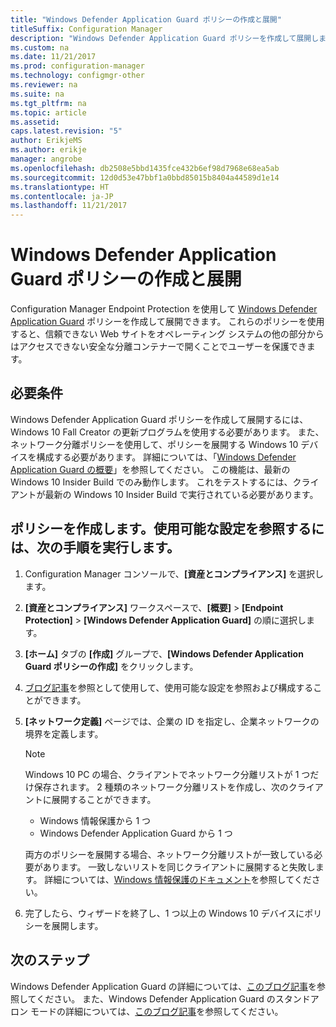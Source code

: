 ```yaml
---
title: "Windows Defender Application Guard ポリシーの作成と展開"
titleSuffix: Configuration Manager
description: "Windows Defender Application Guard ポリシーを作成して展開します。"
ms.custom: na
ms.date: 11/21/2017
ms.prod: configuration-manager
ms.technology: configmgr-other
ms.reviewer: na
ms.suite: na
ms.tgt_pltfrm: na
ms.topic: article
ms.assetid: 
caps.latest.revision: "5"
author: ErikjeMS
ms.author: erikje
manager: angrobe
ms.openlocfilehash: db2508e5bbd1435fce432b6ef98d7968e68ea5ab
ms.sourcegitcommit: 12d0d53e47bbf1a0bbd85015b8404a44589d1e14
ms.translationtype: HT
ms.contentlocale: ja-JP
ms.lasthandoff: 11/21/2017
---
```

# <a name="create-and-deploy-windows-defender-application-guard-policy----1351960---"></a>Windows Defender Application Guard ポリシーの作成と展開 <!-- 1351960 -->

Configuration Manager Endpoint Protection を使用して [Windows Defender Application Guard](https://docs.microsoft.com/windows/threat-protection/windows-defender-application-guard/wd-app-guard-overview) ポリシーを作成して展開できます。 これらのポリシーを使用すると、信頼できない Web サイトをオペレーティング システムの他の部分からはアクセスできない安全な分離コンテナーで開くことでユーザーを保護できます。

## <a name="prerequisites"></a>必要条件

Windows Defender Application Guard ポリシーを作成して展開するには、Windows 10 Fall Creator の更新プログラムを使用する必要があります。 また、ネットワーク分離ポリシーを使用して、ポリシーを展開する Windows 10 デバイスを構成する必要があります。 詳細については、「[Windows Defender Application Guard の概要](https://docs.microsoft.com/en-us/windows/threat-protection/windows-defender-application-guard/wd-app-guard-overview)」を参照してください。 この機能は、最新の Windows 10 Insider Build でのみ動作します。 これをテストするには、クライアントが最新の Windows 10 Insider Build で実行されている必要があります。


## <a name="create-a-policy-and-to-browse-the-available-settings"></a>ポリシーを作成します。使用可能な設定を参照するには、次の手順を実行します。

1. Configuration Manager コンソールで、**[資産とコンプライアンス]** を選択します。
2. **[資産とコンプライアンス]** ワークスペースで、**[概要]** > **[Endpoint Protection]** > **[Windows Defender Application Guard]** の順に選択します。
3. **[ホーム]** タブの **[作成]** グループで、**[Windows Defender Application Guard ポリシーの作成]** をクリックします。
4. [ブログ記事](https://blogs.windows.com/msedgedev/2016/09/27/application-guard-microsoft-edge/#BmJGKPfSjHHzsMmI.97)を参照として使用して、使用可能な設定を参照および構成することができます。
5. **[ネットワーク定義]** ページでは、企業の ID を指定し、企業ネットワークの境界を定義します。

    > [!NOTE]
    > Windows 10 PC の場合、クライアントでネットワーク分離リストが 1 つだけ保存されます。 2 種類のネットワーク分離リストを作成し、次のクライアントに展開することができます。
    >
    >  - Windows 情報保護から 1 つ
    >  - Windows Defender Application Guard から 1 つ
    >
    > 両方のポリシーを展開する場合、ネットワーク分離リストが一致している必要があります。 一致しないリストを同じクライアントに展開すると失敗します。 詳細については、[Windows 情報保護のドキュメント](https://docs.microsoft.com/windows/threat-protection/windows-information-protection/create-wip-policy-using-sccm)を参照してください。
    > 
    > 

6. 完了したら、ウィザードを終了し、1 つ以上の Windows 10 デバイスにポリシーを展開します。

## <a name="next-steps"></a>次のステップ
Windows Defender Application Guard の詳細については、[このブログ記事](https://blogs.windows.com/msedgedev/2016/09/27/application-guard-microsoft-edge/#BmJGKPfSjHHzsMmI.97)を参照してください。 また、Windows Defender Application Guard のスタンドアロン モードの詳細については、[このブログ記事](https://techcommunity.microsoft.com/t5/Windows-Insider-Program/Windows-Defender-Application-Guard-Standalone-mode/td-p/66903)を参照してください。
